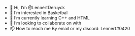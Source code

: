 - 👋 Hi, I’m @LennertDeruyck
- 👀 I’m interested in Basketbal
- 🌱 I’m currently learning C++ and HTML
- 💞️ I’m looking to collaborate on with 
- 📫 How to reach me By email or my discord: Lennert#0420

<!---
LennertDeruyck/LennertDeruyck is a ✨ special ✨ repository because its `README.md` (this file) appears on your GitHub profile.
You can click the Preview link to take a look at your changes.
--->
